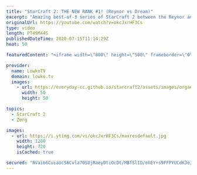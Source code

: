 ```yaml
---
title: "StarCraft 2: THE NEW RANK #1! (Reynor vs Dream)"
excerpt: "Amazing best-of-3 series of StarCraft 2 between the Reynor and Dream. In this series of Zerg versus Terran Reynor decides to use Lurkers against Terran bio, which is a unit that is not commonly used in the matchup. In general a brilliant series between two very highly ranked pro gamers.  Support my work:"
originalUrl: https://youtube.com/watch?v=okcJxrHF3Cs
type: video
length: PT49M44S
publishedDateTime: 2020-07-15T11:14:29Z
heat: 50

featuredContent: "<iframe width=\"800\" height=\"500\" frameborder=\"0\" src=\"https://www.youtube.com/embed/okcJxrHF3Cs\" allow=\"accelerometer; autoplay; encrypted-media; gyroscope; picture-in-picture\" allowfullscreen></iframe>"

provider:
  name: LowkoTV
  domain: lowko.tv
  images:
    - url: https://everyday-cc.github.io/starcraft2/assets/images/organizations/lowko.tv-50x50.jpg
      width: 50
      height: 50

topics:
  - StarCraft 2
  - Zerg

images:
  - url: https://i.ytimg.com/vi/okcJxrHF3Cs/maxresdefault.jpg
    width: 1280
    height: 720
    isCached: true

secured: "RVaib6CuiaUcS6Cvla70SUjRaeyDtiOcDt/MBfSlID/ehEY+s9FFPYUCdKJe/mMM4AcxDwdQ9K6UV8AhURUUweBUFwK+pqR9vCErR02B3m2hO0I2G0VxR6Il8O7kNauVcLaEohqX7xnn9PdHT7WRfHtV1vJgLzvLoY0/TDPIUCemOirBQ8i20FaSZKpqSV+W4gUIrwMLrGMbKWrKEXh796pvzx4UnSRw683qQ5qXjS5n1N2tr/RrTbDQ0dTct51QDLHjB5qXyXDMNY9Wwj3R2FJ9dLeL/yjD0q7cvjds7gPpKUizjpYlXYhOMg3JmwnNlBuqfxMbCiDksV1qvmKb6Q3fEAm4YElMBNP5Zd7L11iVzXZoHBvZk/iRGb8qEXyO+rw3ML6KsCpCwem7I+ss8CxjDVwuCfMZxPzXERQ9lMGj2ejbsOhP4VX0hy3iUQau;JA/ySH5UKH6Zc9+YQ/HGwQ=="
---
```


